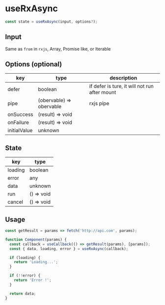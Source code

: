 # useRxAsync

```js
const state = useRxAsync(input, options?);
```

## Input

Same as `from` in `rxjs`, Array, Promise like, or Iterable

## Options (optional)

| key          | type                     | description                                   |
| ------------ | ------------------------ | --------------------------------------------- |
| defer        | boolean                  | if defer is ture, it will not run after mount |
| pipe         | (obervable) => obervable | rxjs pipe                                     |
| onSuccess    | (result) => void         |
| onFailure    | (result) => void         |
| initialValue | unknown                  |

## State

| key     | type       |
| ------- | ---------- |
| loading | boolean    |
| error   | any        |
| data    | unknown    |
| run     | () => void |
| cancel  | () => void |

## Usage

```js
const getResult = params => fetch('http://api.com', params);

function Component(params) {
  const callback = useCallback(() => getResult(params), [params]);
  const { data, loading, error } = useRxAsync(callback);

  if (loading) {
    return 'Loading...';
  }

  if (!!error) {
    return 'Error !';
  }

  return data;
}
```
